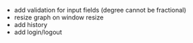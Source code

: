 * add validation for input fields (degree cannot be fractional)
* resize graph on window resize
* add history
* add login/logout